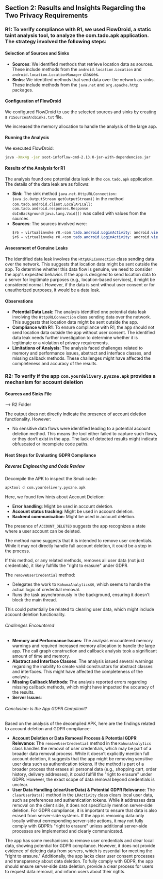 
## Section 2: Results and Insights Regarding the Two Privacy Requirements

### R1: To verify compliance with R1, we used FlowDroid, a static taint analysis tool, to analyze the com.tado.apk application. The strategy involved the following steps:

#### Selection of Sources and Sinks

- **Sources**: We identified methods that retrieve location data as sources. These include methods from the `android.location.Location` and `android.location.LocationManager` classes.
- **Sinks**: We identified methods that send data over the network as sinks. These include methods from the `java.net` and `org.apache.http` packages.

#### Configuration of FlowDroid

We configured FlowDroid to use the selected sources and sinks by creating a `r1SourcesAndSinks.txt` file.

We increased the memory allocation to handle the analysis of the large app.

#### Running the Analysis

We executed FlowDroid:

```sh
java -Xmx4g -jar soot-infoflow-cmd-2.13.0-jar-with-dependencies.jar
```

#### Results of the Analysis for R1

The analysis found one potential data leak in the `com.tado.apk` application. The details of the data leak are as follows:

- **Sink**: The sink method `java.net.HttpURLConnection: java.io.OutputStream getOutputStream()` in the method `com.tado.android.client.LocalAPICall: com.tado.android.responses.Response doInBackground(java.lang.Void[])` was called with values from the sources.
- **Sources**: The sources involved were:
  ```java
  $r6 = virtualinvoke r0.<com.tado.android.LoginActivity: android.view.View findViewById(int)>(2131755329) in method <com.tado.android.LoginActivity: void onCreate(android.os.Bundle)>
  $r6 = virtualinvoke r0.<com.tado.android.LoginActivity: android.view.View findViewById(int)>(2131755331) in method <com.tado.android.LoginActivity: void onCreate(android.os.Bundle)>
  ```

#### Assessment of Genuine Leaks

The identified data leak involves the `HttpURLConnection` class sending data over the network. This suggests that location data might be sent outside the app. To determine whether this data flow is genuine, we need to consider the app's expected behavior. If the app is designed to send location data to a server for legitimate purposes (e.g., location-based services), it might be considered normal. However, if the data is sent without user consent or for unauthorized purposes, it would be a data leak.

#### Observations

- **Potential Data Leak**: The analysis identified one potential data leak involving the `HttpURLConnection` class sending data over the network. This suggests that location data might be sent outside the app.
- **Compliance with R1**: To ensure compliance with R1, the app should not send location data outside the app without user consent. The identified data leak needs further investigation to determine whether it is legitimate or a violation of privacy requirements.
- **Limitations of Analysis**: The analysis faced challenges related to memory and performance issues, abstract and interface classes, and missing callback methods. These challenges might have affected the completeness and accuracy of the results.

### R2: To verify if the app `com.yourdelivery.pyszne.apk` provides a mechanism for account deletion

#### Sources and Sinks File

--> R2 Folder

The output does not directly indicate the presence of account deletion functionality. However:

- No sensitive data flows were identified leading to a potential account deletion method. This means the tool either failed to capture such flows, or they don’t exist in the app. The lack of detected results might indicate obfuscated or incomplete code paths.

#### Next Steps for Evaluating GDPR Compliance

##### Reverse Engineering and Code Review

Decompile the APK to inspect the Smali code:

```sh
apktool d com.yourdelivery.pyszne.apk
```

Here, we found few hints about Account Deletion:

- **Error handling**: Might be used in account deletion.
- **Account status tracking**: Might be used in account deletion.
- **Backend communication**: Might be used in account deletion.

The presence of `ACCOUNT_DELETED` suggests the app recognizes a state where a user account can be deleted.

The method name suggests that it is intended to remove user credentials. While it may not directly handle full account deletion, it could be a step in the process.

If this method, or any related methods, removes all user data (not just credentials), it likely fulfills the "right to erasure" under GDPR.

The `removeUserCredential` method:

- Delegates the work to `KahunaAnalytics$6`, which seems to handle the actual logic of credential removal.
- Runs the task asynchronously in the background, ensuring it doesn't block the main thread.

This could potentially be related to clearing user data, which might include account deletion functionality.


###### Challenges Encountered

- **Memory and Performance Issues**: The analysis encountered memory warnings and required increased memory allocation to handle the large app. The call graph construction and callback analysis took a significant amount of time and memory.
- **Abstract and Interface Classes**: The analysis issued several warnings regarding the inability to create valid constructors for abstract classes and interfaces. This might have affected the completeness of the analysis.
- **Missing Callback Methods**: The analysis reported errors regarding missing callback methods, which might have impacted the accuracy of the results.
- **Server Issues**:

###### Conclusion: Is the App GDPR Compliant?

Based on the analysis of the decompiled APK, here are the findings related to account deletion and GDPR compliance:

- **Account Deletion or Data Removal Process & Potential GDPR Relevance**: The `removeUserCredential` method in the `KahunaAnalytics` class handles the removal of user credentials, which may be part of a broader data removal process. While it doesn’t explicitly mention full account deletion, it suggests that the app might be removing sensitive user data such as authentication tokens. If the method is part of a broader process that erases all personal data (e.g., shopping cart, order history, delivery addresses), it could fulfill the "right to erasure" under GDPR. However, the exact scope of data removal beyond credentials is unclear.
- **User Data Handling (clearUserData) & Potential GDPR Relevance**: The `clearUserData()` method in the `LRActivity` class clears local user data, such as preferences and authentication tokens. While it addresses data removal on the client side, it does not specifically mention server-side deletion. For GDPR compliance, it is important to ensure that data is also erased from server-side systems. If the app is removing data only locally without corresponding server-side actions, it may not fully comply with GDPR’s "right to erasure" unless additional server-side processes are implemented and clearly communicated.

The app has some mechanisms to remove user credentials and clear local data, showing potential for GDPR compliance. However, it does not provide evidence of deleting data from servers, which is essential for meeting the "right to erasure." Additionally, the app lacks clear user consent processes and transparency about data deletion. To fully comply with GDPR, the app should ensure server-side data deletion, provide a clear process for users to request data removal, and inform users about their rights.
